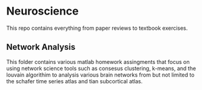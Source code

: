 # Neuroscience

This repo contains everything from paper reviews to textbook exercises. 

## Network Analysis
This folder contains various matlab homework assingments that focus on using network science tools such as consesus clustering, k-means, and the louvain algorithim to analysis various brain networks from but not limited to the schafer time series atlas and tian subcortical atlas. 
